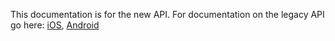 This documentation is for the new API. For documentation on the legacy API go here: [iOS](http://support.burstly.com/customer/portal/topics/401519-all-ios-articles/articles), [Android](http://support.burstly.com/customer/portal/topics/401520-all-android-articles/articles)

